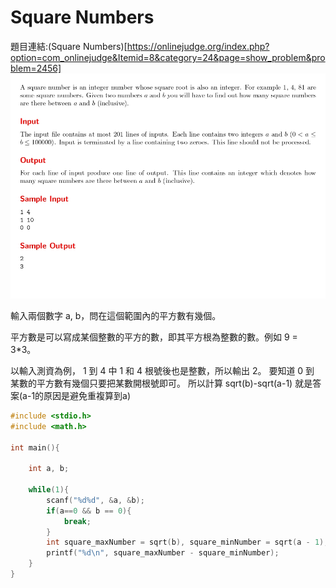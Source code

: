 # Square Numbers

題目連結:(Square Numbers)[https://onlinejudge.org/index.php?option=com_onlinejudge&Itemid=8&category=24&page=show_problem&problem=2456]
![22-1](pic/22-1.jpg)

輸入兩個數字 a, b，問在這個範圍內的平方數有幾個。

平方數是可以寫成某個整數的平方的數，即其平方根為整數的數。例如 9 = 3*3。

以輸入測資為例， 1 到 4 中 1 和 4 根號後也是整數，所以輸出 2。
要知道 0 到 某數的平方數有幾個只要把某數開根號即可。
所以計算 sqrt(b)-sqrt(a-1) 就是答案(a-1的原因是避免重複算到a)

```C
#include <stdio.h>
#include <math.h>

int main(){

    int a, b;
    
    while(1){
        scanf("%d%d", &a, &b);
        if(a==0 && b == 0){
            break;
        }
        int square_maxNumber = sqrt(b), square_minNumber = sqrt(a - 1);
        printf("%d\n", square_maxNumber - square_minNumber);
    }
}
```

